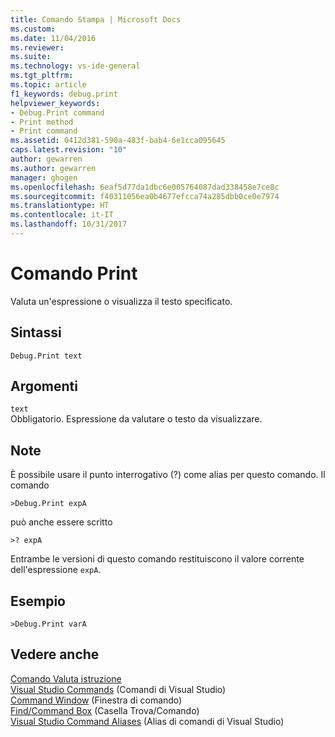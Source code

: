 ```yaml
---
title: Comando Stampa | Microsoft Docs
ms.custom: 
ms.date: 11/04/2016
ms.reviewer: 
ms.suite: 
ms.technology: vs-ide-general
ms.tgt_pltfrm: 
ms.topic: article
f1_keywords: debug.print
helpviewer_keywords:
- Debug.Print command
- Print method
- Print command
ms.assetid: 0412d381-590a-483f-bab4-6e1cca095645
caps.latest.revision: "10"
author: gewarren
ms.author: gewarren
manager: ghogen
ms.openlocfilehash: 6eaf5d77da1dbc6e005764087dad338458e7ce8c
ms.sourcegitcommit: f40311056ea0b4677efcca74a285dbb0ce0e7974
ms.translationtype: HT
ms.contentlocale: it-IT
ms.lasthandoff: 10/31/2017
---
```

# <a name="print-command"></a>Comando Print
Valuta un'espressione o visualizza il testo specificato.  
  
## <a name="syntax"></a>Sintassi  
  
```  
Debug.Print text  
```  
  
## <a name="arguments"></a>Argomenti  
 `text`  
 Obbligatorio. Espressione da valutare o testo da visualizzare.  
  
## <a name="remarks"></a>Note  
 È possibile usare il punto interrogativo (?) come alias per questo comando. Il comando  
  
```  
>Debug.Print expA  
```  
  
 può anche essere scritto  
  
```  
>? expA  
```  
  
 Entrambe le versioni di questo comando restituiscono il valore corrente dell'espressione `expA`.  
  
## <a name="example"></a>Esempio  
  
```  
>Debug.Print varA  
```  
  
## <a name="see-also"></a>Vedere anche  
 [Comando Valuta istruzione](../../ide/reference/evaluate-statement-command.md)   
 [Visual Studio Commands](../../ide/reference/visual-studio-commands.md)  (Comandi di Visual Studio)  
 [Command Window](../../ide/reference/command-window.md)  (Finestra di comando)  
 [Find/Command Box](../../ide/find-command-box.md)  (Casella Trova/Comando)  
 [Visual Studio Command Aliases](../../ide/reference/visual-studio-command-aliases.md) (Alias di comandi di Visual Studio)